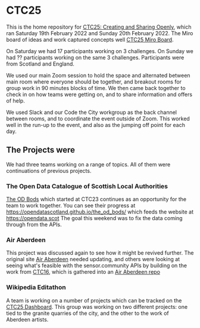# CTC25
This is the home repository for [CTC25: Creating and Sharing Openly](https://codethecity.org/what-we-do/hack-weekends/ctc25/), which ran Saturday 19th February 2022 and Sunday 20th February 2022. The Miro board of ideas and work captured concepts well [CTC25 Miro Board](https://miro.com/app/board/uXjVON-EGcw=/).

On Saturday we had 17 participants working on 3 challenges. On Sunday we had ?? participants working on the same 3 challenges. Participants were from Scotland and England.

We used our main Zoom session to hold the space and alternated between main room where everyone should be together, and breakout rooms for group work in 90 minutes blocks of time. We then came back together to check in on how teams were getting on, and to share information and offers of help.

We used Slack and our Code the City workgroup as the back channel between rooms, and to coordinate the event outside of Zoom. This worked well in the run-up to the event, and also as the jumping off point for each day.

## The Projects were
We had three teams working on a range of topics. All of them were continuations of previous projects.

### The Open Data Catalogue of Scottish Local Authorities
[The OD Bods](https://github.com/CodeTheCity/the_od_bods) which started at CTC23 continues as an opportunity for the team to work together. You can see their progress at https://opendatascotland.github.io/the_od_bods/ which feeds the website at https://opendata.scot The goal this weekend was to fix the data coming through from the APIs.

### Air Aberdeen
This project was discussed again to see how it might be revived further. The original site [Air Aberdeen]( https://www.airaberdeen.org) needed updating, and others were looking at seeing what's feasible with the sensor.community APIs by building on the work from [CTC16](https://github.com/AirAberdeen/CTC16-Data-Gathering), which is gathered into an [Air Aberdeen repo](https://github.com/AirAberdeen)

### Wikipedia Editathon
A team is working on a number of projects which can be tracked on the [CTC25 Dashboard](https://outreachdashboard.wmflabs.org/courses/CTC_and_WMUK/CTC25_Feb_2022). This group was working on two different projects: one tied to the granite quarries of the city, and the other to the work of Aberdeen artists.

